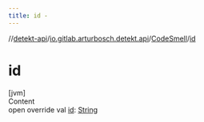 ```yaml
---
title: id -
---
```

//[detekt-api](../../index.md)/[io.gitlab.arturbosch.detekt.api](../index.md)/[CodeSmell](index.md)/[id](id.md)



# id  
[jvm]  
Content  
open override val [id](id.md): [String](https://kotlinlang.org/api/latest/jvm/stdlib/kotlin/-string/index.html)  



